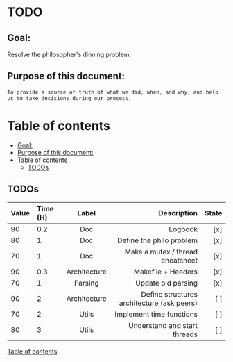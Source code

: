 # TODO

## Goal:

  Resolve the philosopher's dinning problem.


## Purpose of this document:

	To provide a source of truth of what we did, when, and why, and help us to take decisions during our process.

# Table of contents

- [Goal:](#goal)
- [Purpose of this document:](#purpose-of-this-document)
- [Table of contents](#table-of-contents)
	- [TODOs](#todos)



## TODOs

| Value | Time (H) | Label |                   Description | State |
| :---- | :------- | :---: | ----------------------------: | ----: |
| 90    | 0.2      |  Doc  |                       Logbook |   [x] |
| 80    | 1        |  Doc  |      Define the philo problem |   [x] |
| 70    | 1        |  Doc  | Make a mutex / thread cheatsheet | [x] |
| 90    | 0.3      |  Architecture | Makefile + Headers    | [x] |
| 70    | 1        |  Parsing | Update old parsing         | [x] |
| 90    | 2        |  Architecture | Define structures architecture (ask peers)| [ ] |
| 70    | 2        |  Utils | Implement time functions     | [ ] |
| 80    | 3        |  Utils | Understand and start threads | [ ] |


[Table of contents](#table-of-contents)
